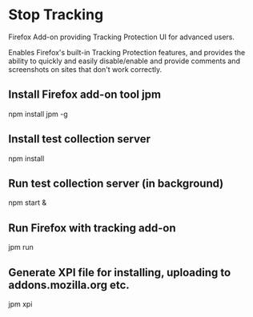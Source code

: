 # Stop Tracking
Firefox Add-on providing Tracking Protection UI for advanced users.

Enables Firefox's built-in Tracking Protection features, and provides
the ability to quickly and easily disable/enable and provide comments
and screenshots on sites that don't work correctly.

## Install Firefox add-on tool jpm
  npm install jpm -g

## Install test collection server
  npm install

## Run test collection server (in background)
  npm start &

## Run Firefox with tracking add-on
  jpm run

## Generate XPI file for installing, uploading to addons.mozilla.org etc.
  jpm xpi
